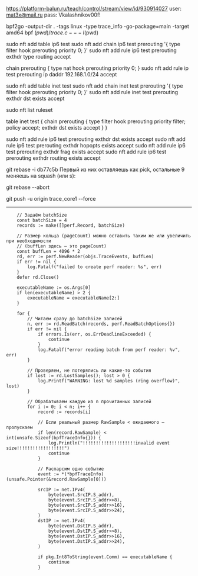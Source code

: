 
https://platform-balun.ru/teach/control/stream/view/id/930914027
user: mat3x@mail.ru
pass: Vkalashnikov00f!



bpf2go -output-dir . -tags linux -type trace_info -go-package=main -target amd64 bpf $(pwd)/trace.c -- -I$(pwd)



sudo nft add table ip6 test
sudo nft add chain ip6 test prerouting '{ type filter hook prerouting priority 0; }'
sudo nft add rule ip6 test prerouting exthdr type routing accept

chain prerouting {
    type nat hook prerouting priority 0;
}
sudo nft add rule ip test prerouting ip daddr 192.168.1.0/24 accept




sudo nft add table inet test
sudo nft add chain inet test prerouting '{ type filter hook prerouting priority 0; }'
sudo nft add rule inet test prerouting exthdr dst exists accept


sudo nft list ruleset

table inet test {
        chain prerouting {
                type filter hook prerouting priority filter; policy accept;
                exthdr dst exists accept
        }
}


sudo nft add rule ip6 test prerouting exthdr dst exists accept
sudo nft add rule ip6 test prerouting exthdr hopopts exists accept
sudo nft add rule ip6 test prerouting exthdr frag exists accept
sudo nft add rule ip6 test prerouting exthdr routing exists accept



git rebase -i db77c5b 
Первый из них оставляешь как pick, остальные 9 меняешь на squash (или s):

git rebase --abort


git push -u origin trace_core1 --force




_______________________________________________________________________________________________


		// Задаём batchSize
		const batchSize = 4
		records := make([]perf.Record, batchSize)

		// Размер кольца (pageCount) можно оставить таким же или увеличить при необходимости
		// (buffLen здесь – это pageCount)
		const buffLen = 4096 * 2
		rd, err := perf.NewReader(objs.TraceEvents, buffLen)
		if err != nil {
			log.Fatalf("failed to create perf reader: %s", err)
		}
		defer rd.Close()

		executableName := os.Args[0]
		if len(executableName) > 2 {
			executableName = executableName[2:]
		}

		for {
			// Читаем сразу до batchSize записей
			n, err := rd.ReadBatch(records, perf.ReadBatchOptions{})
			if err != nil {
				if errors.Is(err, os.ErrDeadlineExceeded) {
					continue
				}
				log.Fatalf("error reading batch from perf reader: %v", err)
			}

			// Проверяем, не потерялись ли какие-то события
			if lost := rd.LostSamples(); lost > 0 {
				log.Printf("WARNING: lost %d samples (ring overflow)", lost)
			}

			// Обрабатываем каждую из n прочитанных записей
			for i := 0; i < n; i++ {
				record := records[i]

				// Если реальный размер RawSample < ожидаемого — пропускаем
				if len(record.RawSample) < int(unsafe.Sizeof(bpfTraceInfo{})) {
					log.Println("!!!!!!!!!!!!!!!!!!!!invalid event size!!!!!!!!!!!!!!!!!!")
					continue
				}

				// Распарсим одно событие
				event := *(*bpfTraceInfo)(unsafe.Pointer(&record.RawSample[0]))

				srcIP := net.IPv4(
					byte(event.SrcIP.S_addr),
					byte(event.SrcIP.S_addr>>8),
					byte(event.SrcIP.S_addr>>16),
					byte(event.SrcIP.S_addr>>24),
				)
				dstIP := net.IPv4(
					byte(event.DstIP.S_addr),
					byte(event.DstIP.S_addr>>8),
					byte(event.DstIP.S_addr>>16),
					byte(event.DstIP.S_addr>>24),
				)

				if pkg.Int8ToString(event.Comm) == executableName {
					continue
				}












